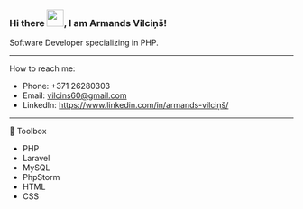 ### Hi there <img src="https://raw.githubusercontent.com/MartinHeinz/MartinHeinz/master/wave.gif" width="30px">, I am Armands Vilciņš!

Software Developer specializing in PHP.

---

How to reach me:

* Phone: +371 26280303
* Email: vilcins60@gmail.com
* LinkedIn: https://www.linkedin.com/in/armands-vilciņš/

---

🧰 Toolbox

* PHP
* Laravel 
* MySQL 
* PhpStorm
* HTML
* CSS
